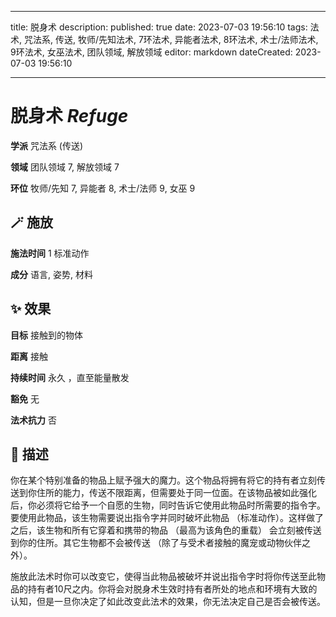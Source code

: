 
---
title: 脱身术
description: 
published: true
date: 2023-07-03 19:56:10
tags: 法术, 咒法系, 传送, 牧师/先知法术, 7环法术, 异能者法术, 8环法术, 术士/法师法术, 9环法术, 女巫法术, 团队领域, 解放领域
editor: markdown
dateCreated: 2023-07-03 19:56:10

---

# **脱身术** *Refuge*

**学派** 咒法系 (传送) 

**领域** 团队领域 7, 解放领域 7

**环位** 牧师/先知 7, 异能者 8, 术士/法师 9, 女巫 9

## 🪄 施放

**施法时间** 1 标准动作

**成分** 语言, 姿势, 材料

## ✨ 效果 

**目标** 接触到的物体 

**距离** 接触  

**持续时间** 永久 ，直至能量散发 

**豁免** 无

**法术抗力** 否

## 📖 描述

你在某个特别准备的物品上赋予强大的魔力。这个物品将拥有将它的持有者立刻传送到你住所的能力，传送不限距离，但需要处于同一位面。在该物品被如此强化后，你必须将它给予一个自愿的生物，同时告诉它使用此物品时所需要的指令字。要使用此物品，该生物需要说出指令字并同时破坏此物品 （标准动作）。这样做了之后，该生物和所有它穿着和携带的物品 （最高为该角色的重载） 会立刻被传送到你的住所。其它生物都不会被传送 （除了与受术者接触的魔宠或动物伙伴之外）。

施放此法术时你可以改变它，使得当此物品被破坏并说出指令字时将你传送至此物品的持有者10尺之内。你将会对脱身术生效时持有者所处的地点和环境有大致的认知，但是一旦你决定了如此改变此法术的效果，你无法决定自己是否会被传送。
    